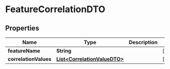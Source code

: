 # FeatureCorrelationDTO

## Properties
Name | Type | Description | Notes
------------ | ------------- | ------------- | -------------
**featureName** | **String** |  |  [optional]
**correlationValues** | [**List&lt;CorrelationValueDTO&gt;**](CorrelationValueDTO.md) |  |  [optional]
